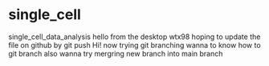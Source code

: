 # single_cell
single_cell_data_analysis
hello from the desktop wtx98
hoping to update the file on github by git push
Hi! now trying git branching 
wanna to know how to git branch
also wanna try mergring new branch into main branch
